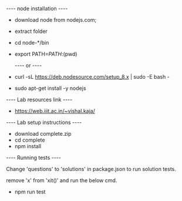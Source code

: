 ---- node installation ----

* download node from nodejs.com;
* extract folder
* cd node-*/bin
* export PATH=$PATH:$(pwd)

  ---- or ----

* curl -sL https://deb.nodesource.com/setup_8.x | sudo -E bash -
* sudo apt-get install -y nodejs

---- Lab resources link ----

* https://web.iiit.ac.in/~vishal.kaja/

---- Lab setup instructions ----

* download complete.zip
* cd complete
* npm install

---- Running tests ----

Change 'questions' to 'solutions' in package.json to run solution tests.

remove 'x' from 'xit()' and run the below cmd.

* npm run test